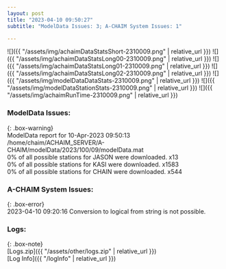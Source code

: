 ```yaml
---
layout: post
title: "2023-04-10 09:50:27"
subtitle: "ModelData Issues: 3; A-CHAIM System Issues: 1"

---
```


![]({{ "/assets/img/achaimDataStatsShort-2310009.png" | relative_url }})
![]({{ "/assets/img/achaimDataStatsLong00-2310009.png" | relative_url }})
![]({{ "/assets/img/achaimDataStatsLong01-2310009.png" | relative_url }})
![]({{ "/assets/img/achaimDataStatsLong02-2310009.png" | relative_url }})
![]({{ "/assets/img/modelDataDataStats-2310009.png" | relative_url }})
![]({{ "/assets/img/modelDataStationStats-2310009.png" | relative_url }})
![]({{ "/assets/img/achaimRunTime-2310009.png" | relative_url }})


### ModelData Issues:  
  
{: .box-warning}  
 ModelData report for 10-Apr-2023 09:50:13   
 /home/chaim/ACHAIM_SERVER/A-CHAIM/modelData/2023/100/09/modelData.mat   
 0% of all possible stations for JASON were downloaded. x13   
 0% of all possible stations for KASI were downloaded. x1583   
 0% of all possible stations for CHAIN were downloaded. x544   
  
### A-CHAIM System Issues:  
  
{: .box-error}  
2023-04-10 09:20:16 Conversion to logical from string is not possible.  

### Logs:  
  
{: .box-note}  
[Logs.zip]({{ "/assets/other/logs.zip" | relative_url }})  
[Log Info]({{ "/logInfo" | relative_url }})  
